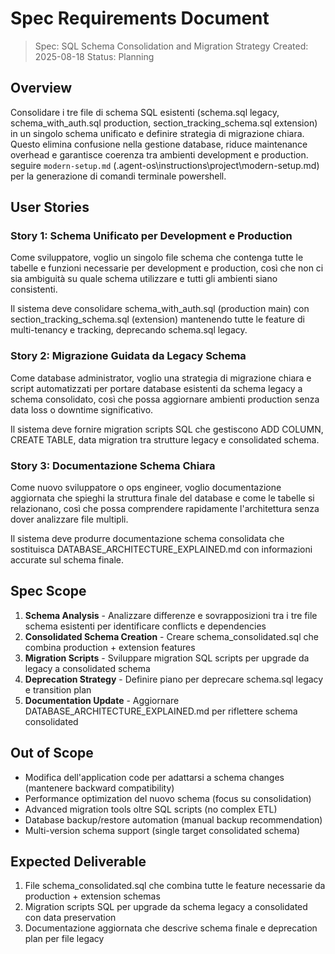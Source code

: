 # Spec Requirements Document

> Spec: SQL Schema Consolidation and Migration Strategy
> Created: 2025-08-18
> Status: Planning

## Overview

Consolidare i tre file di schema SQL esistenti (schema.sql legacy, schema_with_auth.sql production, section_tracking_schema.sql extension) in un singolo schema unificato e definire strategia di migrazione chiara. Questo elimina confusione nella gestione database, riduce maintenance overhead e garantisce coerenza tra ambienti development e production.
seguire `modern-setup.md` (.agent-os\instructions\project\modern-setup.md) per la generazione di comandi terminale powershell.

## User Stories

### Story 1: Schema Unificato per Development e Production

Come sviluppatore, voglio un singolo file schema che contenga tutte le tabelle e funzioni necessarie per development e production, così che non ci sia ambiguità su quale schema utilizzare e tutti gli ambienti siano consistenti.

Il sistema deve consolidare schema_with_auth.sql (production main) con section_tracking_schema.sql (extension) mantenendo tutte le feature di multi-tenancy e tracking, deprecando schema.sql legacy.

### Story 2: Migrazione Guidata da Legacy Schema

Come database administrator, voglio una strategia di migrazione chiara e script automatizzati per portare database esistenti da schema legacy a schema consolidato, così che possa aggiornare ambienti production senza data loss o downtime significativo.

Il sistema deve fornire migration scripts SQL che gestiscono ADD COLUMN, CREATE TABLE, data migration tra strutture legacy e consolidated schema.

### Story 3: Documentazione Schema Chiara

Come nuovo sviluppatore o ops engineer, voglio documentazione aggiornata che spieghi la struttura finale del database e come le tabelle si relazionano, così che possa comprendere rapidamente l'architettura senza dover analizzare file multipli.

Il sistema deve produrre documentazione schema consolidata che sostituisca DATABASE_ARCHITECTURE_EXPLAINED.md con informazioni accurate sul schema finale.

## Spec Scope

1. **Schema Analysis** - Analizzare differenze e sovrapposizioni tra i tre file schema esistenti per identificare conflicts e dependencies
2. **Consolidated Schema Creation** - Creare schema_consolidated.sql che combina production + extension features
3. **Migration Scripts** - Sviluppare migration SQL scripts per upgrade da legacy a consolidated schema
4. **Deprecation Strategy** - Definire piano per deprecare schema.sql legacy e transition plan
5. **Documentation Update** - Aggiornare DATABASE_ARCHITECTURE_EXPLAINED.md per riflettere schema consolidated

## Out of Scope

- Modifica dell'application code per adattarsi a schema changes (mantenere backward compatibility)
- Performance optimization del nuovo schema (focus su consolidation)
- Advanced migration tools oltre SQL scripts (no complex ETL)
- Database backup/restore automation (manual backup recommendation)
- Multi-version schema support (single target consolidated schema)

## Expected Deliverable

1. File schema_consolidated.sql che combina tutte le feature necessarie da production + extension schemas
2. Migration scripts SQL per upgrade da schema legacy a consolidated con data preservation
3. Documentazione aggiornata che descrive schema finale e deprecation plan per file legacy
